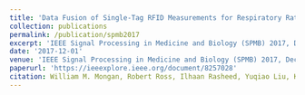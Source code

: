 ```yaml
---
title: 'Data Fusion of Single-Tag RFID Measurements for Respiratory Rate Monitoring'
collection: publications
permalink: /publication/spmb2017
excerpt: 'IEEE Signal Processing in Medicine and Biology (SPMB) 2017, December, 2017.'
date: '2017-12-01'
venue: 'IEEE Signal Processing in Medicine and Biology (SPMB) 2017, December, 2017.'
paperurl: 'https://ieeexplore.ieee.org/document/8257028'
citation: William M. Mongan, Robert Ross, Ilhaan Rasheed, Yuqiao Liu, Khyati Ved, Endla Anday, Kapil Dandekar, Genevieve Dion, Timothy Kurzweg, and Adam Fontecchio Data Fusion of Single-Tag RFID Measurements for Respiratory Rate Monitoring IEEE Signal Processing in Medicine and Biology (SPMB) 2017, December, 2017.
---
```



